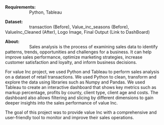 <strong>Requirements: </strong><br />
&nbsp;&nbsp;&nbsp;&nbsp;&nbsp;&nbsp;&nbsp;&nbsp;&nbsp;&nbsp;&nbsp;&nbsp;&nbsp;&nbsp;&nbsp;&nbsp;&nbsp;&nbsp;&nbsp;&nbsp;Python, Tableau

<strong>Dataset:</strong><br />
&nbsp;&nbsp;&nbsp;&nbsp;&nbsp;&nbsp;&nbsp;&nbsp;&nbsp;&nbsp;&nbsp;&nbsp;&nbsp;&nbsp;&nbsp;&nbsp;&nbsp;&nbsp;&nbsp;&nbsp;transaction (Before), Value_inc_seasons (Before), ValueInc_Cleaned (After), Logo Image, Final Output (Link to DashBoard)

<strong>About:</strong> <br />
&nbsp;&nbsp;&nbsp;&nbsp;&nbsp;&nbsp;&nbsp;&nbsp;&nbsp;&nbsp;&nbsp;&nbsp;&nbsp;&nbsp;&nbsp;&nbsp;&nbsp;&nbsp;&nbsp;&nbsp;Sales analysis is the process of examining sales data to identify patterns, trends, opportunities and challenges for a business. It can help improve sales performance, optimize marketing strategies, increase customer satisfaction and loyalty, and inform business decisions.

For value Inc project, we used Python and Tableau to perform sales analysis on a dataset of retail transactions. We used Python to clean, transform and explore the data using libraries such as Numpy and Pandas. We used Tableau to create an interactive dashboard that shows key metrics such as markup percentage, profits by county, client type, client age and costs. The dashboard also allows filtering and slicing by different dimensions to gain deeper insights into the sales performance of value Inc.

The goal of this project was to provide value Inc with a comprehensive and user-friendly tool to monitor and improve their sales operations.

